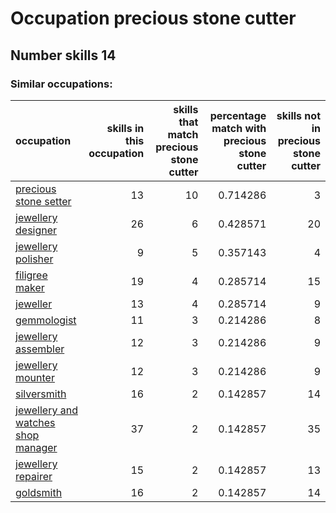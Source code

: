 # Occupation precious stone cutter
## Number skills 14
### Similar occupations:
| occupation                                                                  |   skills in this occupation |   skills that match precious stone cutter |   percentage match with precious stone cutter |   skills not in precious stone cutter |
|:----------------------------------------------------------------------------|----------------------------:|------------------------------------------:|----------------------------------------------:|--------------------------------------:|
| [precious stone setter](precious_stone_setter.md)                           |                          13 |                                        10 |                                      0.714286 |                                     3 |
| [jewellery designer](jewellery_designer.md)                                 |                          26 |                                         6 |                                      0.428571 |                                    20 |
| [jewellery polisher](jewellery_polisher.md)                                 |                           9 |                                         5 |                                      0.357143 |                                     4 |
| [filigree maker](filigree_maker.md)                                         |                          19 |                                         4 |                                      0.285714 |                                    15 |
| [jeweller](jeweller.md)                                                     |                          13 |                                         4 |                                      0.285714 |                                     9 |
| [gemmologist](gemmologist.md)                                               |                          11 |                                         3 |                                      0.214286 |                                     8 |
| [jewellery assembler](jewellery_assembler.md)                               |                          12 |                                         3 |                                      0.214286 |                                     9 |
| [jewellery mounter](jewellery_mounter.md)                                   |                          12 |                                         3 |                                      0.214286 |                                     9 |
| [silversmith](silversmith.md)                                               |                          16 |                                         2 |                                      0.142857 |                                    14 |
| [jewellery and watches shop manager](jewellery_and_watches_shop_manager.md) |                          37 |                                         2 |                                      0.142857 |                                    35 |
| [jewellery repairer](jewellery_repairer.md)                                 |                          15 |                                         2 |                                      0.142857 |                                    13 |
| [goldsmith](goldsmith.md)                                                   |                          16 |                                         2 |                                      0.142857 |                                    14 |
